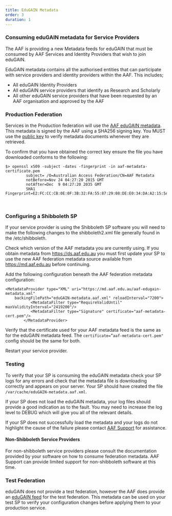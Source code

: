 ```yaml
---
title: EduGAIN Metadata
order: 3
duration: 1
---
```


<h3 class="text-warning">Consuming eduGAIN metadata for Service Providers</h3>

The AAF is providing a new Metadata feeds for eduGAIN that must be consumed by AAF Services and Identity Providers that wish to join eduGAIN.


EduGAIN metadata contains all the authorised entities that can participate with service providers and identity providers within the AAF. This includes;

- All eduGAIN Identity Providers
- All eduGAIN service providers that identify as Research and Scholarly
- All other eduGAIN service providers that have been requested by an AAF organisation and approved by the AAF


<h3 class="text-warning">Production Federation</h3>

Services in the Production federation will use the <a href="https://md.aaf.edu.au/aaf-edugain-metadata.xml">AAF eduGAIN metadata</a>. This metadata is signed by the AAF using a SHA256 signing key. You MUST use the <a href="https://md.aaf.edu.au/aaf-metadata-certificate.pem">public key</a> to verify metadata documents whenever they are retrieved.


To confirm that you have obtained the correct key ensure the file you have downloaded conforms to the following:

```shell
$> openssl x509 -subject -dates -fingerprint -in aaf-metadata-certificate.pem
         subject= /O=Australian Access Federation/CN=AAF Metadata
         notBefore=Nov 24 04:27:20 2015 GMT
         notAfter=Dec  9 04:27:20 2035 GMT
         SHA1 Fingerprint=E2:FC:CC:CB:0E:0F:3B:32:FA:55:87:29:08:DE:E0:34:DA:A2:15:5A
```
<br>

<h3 class="text-warning">Configuring a Shibboleth SP</h3>

If your service provider is using the Shibboleth SP software you will need to make the following changes to the shibboleth2.xml file generally found in the /etc/shibboleth.

Check which version of the AAF metadata you are currently using. If you obtain metadata from <a href="https://ds.aaf.edu.au">https://ds.aaf.edu.au</a> you must first update your SP to use the new AAF federation metadata source available from <a href="https://md.aaf.edu.au">https://md.aaf.edu.au</a> before continuing.


Add the following configuration beneath the AAF federation metadata configuration:

```shell
<MetadataProvider type="XML" uri="https://md.aaf.edu.au/aaf-edugain-metadata.xml"
    backingFilePath="eduGAIN-metadata.aaf.xml" reloadInterval="7200">
           <MetadataFilter type="RequireValidUntil" maxValidityInterval="2419200"/>
           <MetadataFilter type="Signature" certificate="aaf-metadata-cert.pem"/>
        </MetadataProvider>
```

Verify that the certificate used for your AAF metadata feed is the same as for the eduGAIN metadata feed. The `certificate=”aaf-metadata-cert.pem"` config should be the same for both.

Restart your service provider.

<h3 class="text-warning">Testing</h3>

To verify that your SP is consuming the eduGAIN metadata check your SP logs for any errors and check that the metadata file is downloading correctly and appears on your server. Your SP should have created the file `/var/cache/eduGAIN-metadata.aaf.xml`.


If your SP does not load the eduGAIN metadata, your log files should provide a good indication as to the fault. You may need to increase the log level to DEBUG which will give you all of the relevant details.


If your SP does not successfully load the metadata and your logs do not highlight the cause of the failure please contact <a href="mailto:support@aaf.edu.au">AAF Support</a> for assistance.


#### Non-Shibboleth Service Providers

For non-shibboleth service providers please consult the documentation provided by your software on how to consume federation metadata.  AAF Support can provide limited support for non-shibboleth software at this time.

<h3 class="text-warning">Test Federation</h3>

eduGAIN does not provide a test federation, however the AAF does provide an <a href="https://md.test.aaf.edu.au">eduGAIN feed</a> for the test federation. This metadata can be used on your test SP to verify your configuration changes before applying them to your production service.